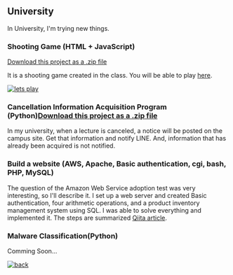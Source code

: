 ## University

In University, I'm trying new things.

### Shooting Game (HTML + JavaScript)
<a class="zip_download_link" href="https://github.com/7vvXi/portfolio/raw/master/univ/shooting.zip">Download this project as a .zip file</a>

It is a shooting game created in the class.
You will be able to play [here](https://7vvxi.github.io/portfolio/univ/shoot/).

[![lets play](https://github.com/7vvXi/portfolio/raw/master/images/play.png)](https://7vvxi.github.io/portfolio/univ/shoot/)

### Cancellation Information Acquisition Program (Python)<a class="zip_download_link" href="https://github.com/7vvXi/portfolio/raw/master/univ/notify.zip">Download this project as a .zip file</a>

In my university, when a lecture is canceled, a notice will be posted on the campus site.
Get that information and notify LINE. And, information that has already been acquired is not notified.


### Build a website (AWS, Apache, Basic authentication, cgi, bash, PHP, MySQL)
The question of the Amazon Web Service adoption test was very interesting, so I'll describe it.
I set up a web server and created Basic authentication, four arithmetic operations, and a product inventory management system using SQL.
I was able to solve everything and implemented it.
The steps are summarized [Qiita article](https://qiita.com/7vvXi/items/1e5a18a556425796775b).
<!-- The problem is listed [here](https://7vvxi.github.io/portfolio/univ/aws_is_task/). -->


### Malware Classification(Python)
Comming Soon...


[![back](https://github.com/7vvXi/portfolio/raw/master/images/back.png)](https://7vvxi.github.io/portfolio/)
